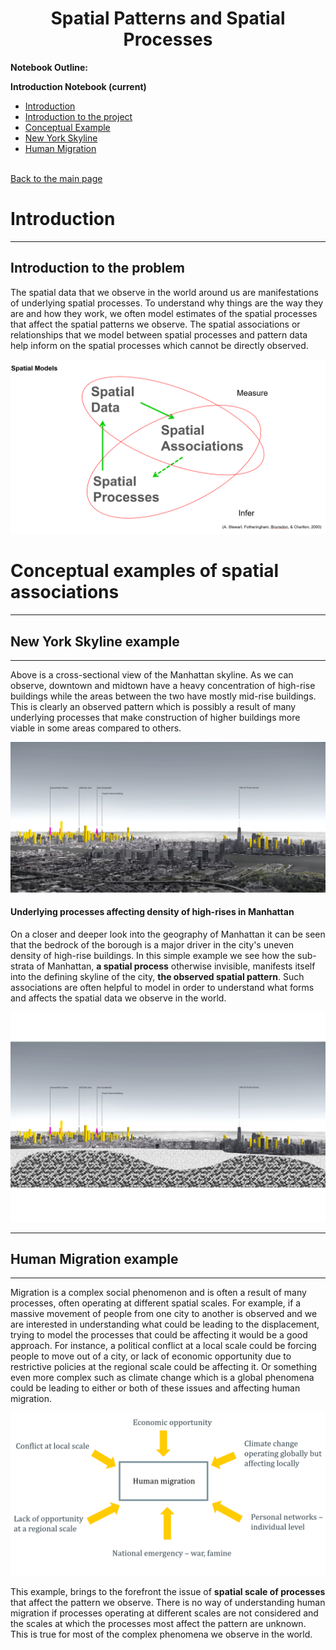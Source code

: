 
# <center>Spatial Patterns and Spatial Processes</center>

**Notebook Outline:**  
  
**Introduction Notebook (current)**
- [Introduction](#Introduction)
 - [Introduction to the project](#Introduction-to-the-project)
- [Conceptual Example](#Conceptual-examples-of-spatial-associations)
 - [New York Skyline](#New-York-Skyline-example)
 - [Human Migration](#Human-Migration-example)<br><br>

[Back to the main page](https://mehak-sachdeva.github.io/MGWR_workshop_book/)


# Introduction

***

## Introduction to the problem

The spatial data that we observe in the world around us are manifestations of underlying spatial processes. To understand why things are the way they are and how they work, we often model estimates of the spatial processes that affect the spatial patterns we observe. The spatial associations or relationships that we model between spatial processes and pattern data help inform on the spatial processes which cannot be directly observed.

<img src="../images/spatial_models.PNG">

# Conceptual examples of spatial associations

***

## New York Skyline example

***

Above is a cross-sectional view of the Manhattan skyline. As we can observe, downtown and midtown have a heavy concentration of high-rise buildings while the areas between the two have mostly mid-rise buildings. This is clearly an observed pattern which is possibly a result of many underlying processes that make construction of higher buildings more viable in some areas compared to others.


<img src="../images/skyline.jpg">

#### Underlying processes affecting density of high-rises in Manhattan

On a closer and deeper look into the geography of Manhattan it can be seen that the bedrock of the borough is a major driver in the city's uneven density of high-rise buildings. In this simple example we see how the sub-strata of Manhattan, **a spatial process** otherwise invisible, manifests itself into the defining skyline of the city, **the observed spatial pattern**. Such associations are often helpful to model in order to understand what forms and affects the spatial data we observe in the world.


<img src="../images/bedrock_diagram.jpg">

***

## Human Migration example

***

Migration is a complex social phenomenon and is often a result of many processes, often operating at different spatial scales. For example, if a massive movement of people from one city to another is observed and we are interested in understanding what could be leading to the displacement, trying to model the processes that could be affecting it would be a good approach. For instance, a political conflict at a local scale could be forcing people to move out of a city, or lack of economic opportunity due to restrictive policies at the regional scale could be affecting it. Or something even more complex such as climate change which is a global phenomena could be leading to either or both of these issues and affecting human migration. 

<img src="../images/human_migration.PNG">


This example, brings to the forefront the issue of **spatial scale of processes** that affect the pattern we observe. There is no way of understanding human migration if processes operating at different scales are not considered and the scales at which the processes most affect the pattern are unknown. This is true for most of the complex phenomena we observe in the world.
